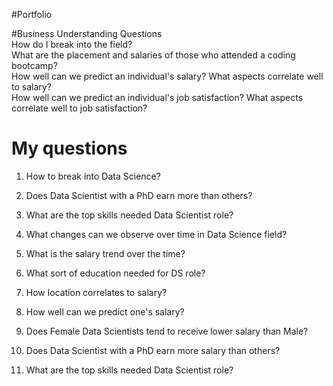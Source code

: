 #Portfolio

#Business Understanding Questions <br>
How do I break into the field? <br>
What are the placement and salaries of those who attended a coding bootcamp? <br>
How well can we predict an individual's salary? What aspects correlate well to salary? <br>
How well can we predict an individual's job satisfaction? What aspects correlate well to job satisfaction? <br>


# My questions <br>
1) How to break into Data Science?
2) Does Data Scientist with a PhD earn more than others?
3) What are the top skills needed Data Scientist role?
4) What changes can we observe over time in Data Science field?
5) What is the salary trend over the time?
6) What sort of education needed for DS role?
7) How location correlates to salary?
8) How well can we predict one's salary?
9) Does Female Data Scientists tend to receive lower salary than Male?


1) Does Data Scientist with a PhD earn more salary than others? 
2) What are the top skills needed Data Scientist role?
